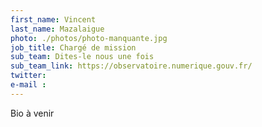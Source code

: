 ```yaml
---
first_name: Vincent
last_name: Mazalaigue
photo: ./photos/photo-manquante.jpg
job_title: Chargé de mission
sub_team: Dites-le nous une fois
sub_team_link: https://observatoire.numerique.gouv.fr/
twitter:
e-mail :
---
```


Bio à venir
